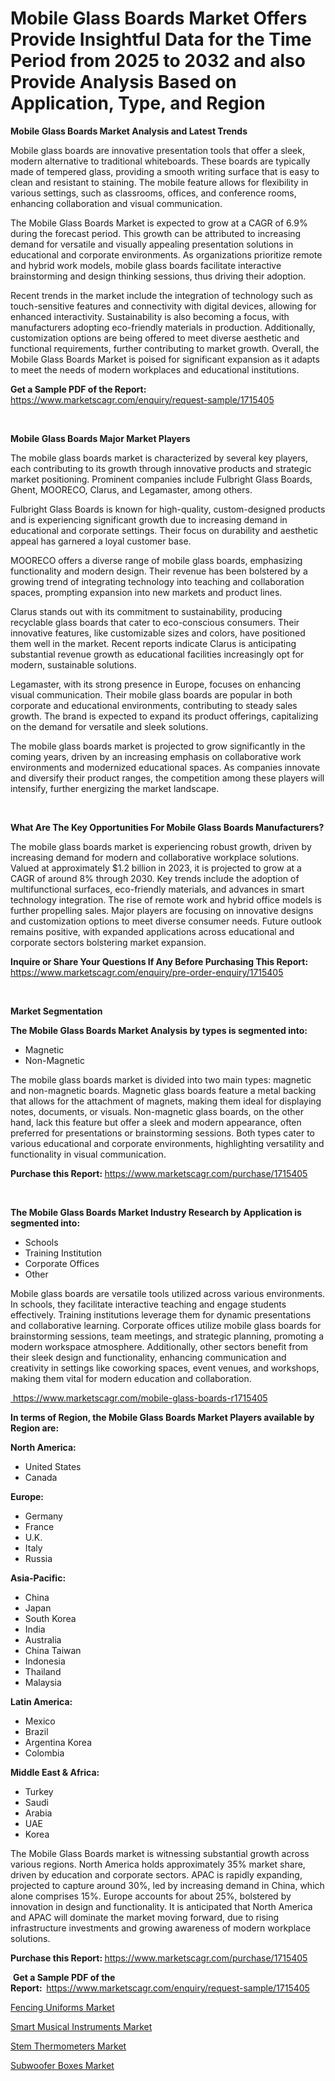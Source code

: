 <p><h1>Mobile Glass Boards Market Offers Provide Insightful Data for the Time Period from 2025 to 2032 and also Provide Analysis Based on Application, Type, and Region</h1></p><p><strong>Mobile Glass Boards Market Analysis and Latest Trends</strong></p>
<p><p>Mobile glass boards are innovative presentation tools that offer a sleek, modern alternative to traditional whiteboards. These boards are typically made of tempered glass, providing a smooth writing surface that is easy to clean and resistant to staining. The mobile feature allows for flexibility in various settings, such as classrooms, offices, and conference rooms, enhancing collaboration and visual communication.</p><p>The Mobile Glass Boards Market is expected to grow at a CAGR of 6.9% during the forecast period. This growth can be attributed to increasing demand for versatile and visually appealing presentation solutions in educational and corporate environments. As organizations prioritize remote and hybrid work models, mobile glass boards facilitate interactive brainstorming and design thinking sessions, thus driving their adoption.</p><p>Recent trends in the market include the integration of technology such as touch-sensitive features and connectivity with digital devices, allowing for enhanced interactivity. Sustainability is also becoming a focus, with manufacturers adopting eco-friendly materials in production. Additionally, customization options are being offered to meet diverse aesthetic and functional requirements, further contributing to market growth. Overall, the Mobile Glass Boards Market is poised for significant expansion as it adapts to meet the needs of modern workplaces and educational institutions.</p></p>
<p><strong>Get a Sample PDF of the Report:&nbsp;</strong> <a href="https://www.marketscagr.com/enquiry/request-sample/1715405?utm_campaign=1869&utm_medium=2&utm_source=Github&utm_content=ia&utm_term=04042025&utm_id=mobile-glass-boards">https://www.marketscagr.com/enquiry/request-sample/1715405</a></p>
<p>&nbsp;</p>
<p><strong>Mobile Glass Boards Major Market Players</strong></p>
<p><p>The mobile glass boards market is characterized by several key players, each contributing to its growth through innovative products and strategic market positioning. Prominent companies include Fulbright Glass Boards, Ghent, MOORECO, Clarus, and Legamaster, among others.</p><p>Fulbright Glass Boards is known for high-quality, custom-designed products and is experiencing significant growth due to increasing demand in educational and corporate settings. Their focus on durability and aesthetic appeal has garnered a loyal customer base.</p><p>MOORECO offers a diverse range of mobile glass boards, emphasizing functionality and modern design. Their revenue has been bolstered by a growing trend of integrating technology into teaching and collaboration spaces, prompting expansion into new markets and product lines.</p><p>Clarus stands out with its commitment to sustainability, producing recyclable glass boards that cater to eco-conscious consumers. Their innovative features, like customizable sizes and colors, have positioned them well in the market. Recent reports indicate Clarus is anticipating substantial revenue growth as educational facilities increasingly opt for modern, sustainable solutions.</p><p>Legamaster, with its strong presence in Europe, focuses on enhancing visual communication. Their mobile glass boards are popular in both corporate and educational environments, contributing to steady sales growth. The brand is expected to expand its product offerings, capitalizing on the demand for versatile and sleek solutions.</p><p>The mobile glass boards market is projected to grow significantly in the coming years, driven by an increasing emphasis on collaborative work environments and modernized educational spaces. As companies innovate and diversify their product ranges, the competition among these players will intensify, further energizing the market landscape.</p></p>
<p>&nbsp;</p>
<p><strong>What Are The Key Opportunities For Mobile Glass Boards Manufacturers?</strong></p>
<p><p>The mobile glass boards market is experiencing robust growth, driven by increasing demand for modern and collaborative workplace solutions. Valued at approximately $1.2 billion in 2023, it is projected to grow at a CAGR of around 8% through 2030. Key trends include the adoption of multifunctional surfaces, eco-friendly materials, and advances in smart technology integration. The rise of remote work and hybrid office models is further propelling sales. Major players are focusing on innovative designs and customization options to meet diverse consumer needs. Future outlook remains positive, with expanded applications across educational and corporate sectors bolstering market expansion.</p></p>
<p><strong>Inquire or Share Your Questions If Any Before Purchasing This Report:</strong> <a href="https://www.marketscagr.com/enquiry/pre-order-enquiry/1715405?utm_campaign=1869&utm_medium=2&utm_source=Github&utm_content=ia&utm_term=04042025&utm_id=mobile-glass-boards">https://www.marketscagr.com/enquiry/pre-order-enquiry/1715405</a></p>
<p>&nbsp;</p>
<p><strong>Market Segmentation</strong></p>
<p><strong>The Mobile Glass Boards Market Analysis by types is segmented into:</strong></p>
<p><ul><li>Magnetic</li><li>Non-Magnetic</li></ul></p>
<p><p>The mobile glass boards market is divided into two main types: magnetic and non-magnetic boards. Magnetic glass boards feature a metal backing that allows for the attachment of magnets, making them ideal for displaying notes, documents, or visuals. Non-magnetic glass boards, on the other hand, lack this feature but offer a sleek and modern appearance, often preferred for presentations or brainstorming sessions. Both types cater to various educational and corporate environments, highlighting versatility and functionality in visual communication.</p></p>
<p><strong>Purchase this Report:&nbsp;</strong><a href="https://www.marketscagr.com/purchase/1715405?utm_campaign=1869&utm_medium=2&utm_source=Github&utm_content=ia&utm_term=04042025&utm_id=mobile-glass-boards">https://www.marketscagr.com/purchase/1715405</a></p>
<p>&nbsp;</p>
<p><strong>The Mobile Glass Boards Market Industry Research by Application is segmented into:</strong></p>
<p><ul><li>Schools</li><li>Training Institution</li><li>Corporate Offices</li><li>Other</li></ul></p>
<p><p>Mobile glass boards are versatile tools utilized across various environments. In schools, they facilitate interactive teaching and engage students effectively. Training institutions leverage them for dynamic presentations and collaborative learning. Corporate offices utilize mobile glass boards for brainstorming sessions, team meetings, and strategic planning, promoting a modern workspace atmosphere. Additionally, other sectors benefit from their sleek design and functionality, enhancing communication and creativity in settings like coworking spaces, event venues, and workshops, making them vital for modern education and collaboration.</p></p>
<p><a href="https://www.marketscagr.com/mobile-glass-boards-r1715405?utm_campaign=1869&utm_medium=2&utm_source=Github&utm_content=ia&utm_term=04042025&utm_id=mobile-glass-boards">&nbsp;https://www.marketscagr.com/mobile-glass-boards-r1715405</a></p>
<p><strong>In terms of Region, the Mobile Glass Boards Market Players available by Region are:</strong></p>
<p>
    <p> <strong> North America: </strong>
        <ul>
            <li>United States</li>
            <li>Canada</li>
        </ul>
        </p> 
    <p> <strong> Europe: </strong>
        <ul>
            <li>Germany</li>
            <li>France</li>
            <li>U.K.</li>
            <li>Italy</li>
            <li>Russia</li>
        </ul>
        </p> 
    <p> <strong> Asia-Pacific: </strong>
        <ul>
            <li>China</li>
            <li>Japan</li>
            <li>South Korea</li>
            <li>India</li>
            <li>Australia</li>
            <li>China Taiwan</li>
            <li>Indonesia</li>
            <li>Thailand</li>
            <li>Malaysia</li>
        </ul>
        </p> 
    <p> <strong> Latin America: </strong>
        <ul>
            <li>Mexico</li>
            <li>Brazil</li>
            <li>Argentina Korea</li>
            <li>Colombia</li>
        </ul>
        </p> 
    <p> <strong> Middle East & Africa: </strong>
        <ul>
            <li>Turkey</li>
            <li>Saudi</li>
            <li>Arabia</li>
            <li>UAE</li>
            <li>Korea</li>
        </ul>
    </p>
    </p>
<p><p>The Mobile Glass Boards market is witnessing substantial growth across various regions. North America holds approximately 35% market share, driven by education and corporate sectors. APAC is rapidly expanding, projected to capture around 30%, led by increasing demand in China, which alone comprises 15%. Europe accounts for about 25%, bolstered by innovation in design and functionality. It is anticipated that North America and APAC will dominate the market moving forward, due to rising infrastructure investments and growing awareness of modern workplace solutions.</p></p>
<p><strong>Purchase this Report: </strong><a href="https://www.marketscagr.com/purchase/1715405?utm_campaign=1869&utm_medium=2&utm_source=Github&utm_content=ia&utm_term=04042025&utm_id=mobile-glass-boards">https://www.marketscagr.com/purchase/1715405</a></p>
<p>&nbsp;<strong>Get a Sample PDF of the Report:&nbsp;&nbsp;</strong><a href="https://www.marketscagr.com/enquiry/request-sample/1715405?utm_campaign=1869&utm_medium=2&utm_source=Github&utm_content=ia&utm_term=04042025&utm_id=mobile-glass-boards">https://www.marketscagr.com/enquiry/request-sample/1715405</a></p>
<p><strong></strong></p>
<p><p><a href="https://github.com/ekerswenzlb0/Market-Research-Report-List-1/blob/main/fencing-uniforms-market.md?utm_campaign=1869&utm_medium=2&utm_source=Github&utm_content=ia&utm_term=04042025&utm_id=mobile-glass-boards">Fencing Uniforms Market</a></p><p><a href="https://github.com/CliffMedina6/Market-Research-Report-List-7/blob/main/smart-musical-instruments-market.md?utm_campaign=1869&utm_medium=2&utm_source=Github&utm_content=ia&utm_term=04042025&utm_id=mobile-glass-boards">Smart Musical Instruments Market</a></p><p><a href="https://github.com/bhatttutty2p/Market-Research-Report-List-1/blob/main/stem-thermometers-market.md?utm_campaign=1869&utm_medium=2&utm_source=Github&utm_content=ia&utm_term=04042025&utm_id=mobile-glass-boards">Stem Thermometers Market</a></p><p><a href="https://github.com/provorikovar/Market-Research-Report-List-7/blob/main/subwoofer-boxes-market.md?utm_campaign=1869&utm_medium=2&utm_source=Github&utm_content=ia&utm_term=04042025&utm_id=mobile-glass-boards">Subwoofer Boxes Market</a></p></p>